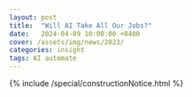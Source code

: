 ```yaml
---
layout: post
title:  "Will AI Take All Our Jobs?"
date:   2024-04-09 10:00:00 +0400
cover: /assets/img/news/2023/
categories: insight
tags: AI automate
---
```


{% include /special/constructionNotice.html %}
